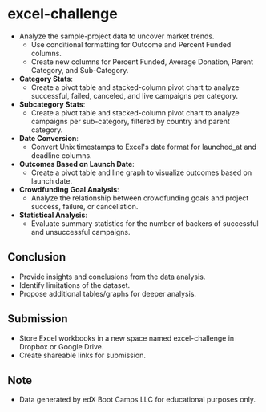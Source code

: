 # excel-challenge   
- Analyze the sample-project data to uncover market trends.
  - Use conditional formatting for Outcome and Percent Funded columns.
  - Create new columns for Percent Funded, Average Donation, Parent Category, and Sub-Category.
- **Category Stats**:
  - Create a pivot table and stacked-column pivot chart to analyze successful, failed, canceled, and live campaigns per category.
- **Subcategory Stats**:
  - Create a pivot table and stacked-column pivot chart to analyze campaigns per sub-category, filtered by country and parent category.
- **Date Conversion**:
  - Convert Unix timestamps to Excel's date format for launched_at and deadline columns.
- **Outcomes Based on Launch Date**:
  - Create a pivot table and line graph to visualize outcomes based on launch date.
- **Crowdfunding Goal Analysis**:
  - Analyze the relationship between crowdfunding goals and project success, failure, or cancellation.
- **Statistical Analysis**:
  - Evaluate summary statistics for the number of backers of successful and unsuccessful campaigns.

## Conclusion
- Provide insights and conclusions from the data analysis.
- Identify limitations of the dataset.
- Propose additional tables/graphs for deeper analysis.

## Submission
- Store Excel workbooks in a new space named excel-challenge in Dropbox or Google Drive.
- Create shareable links for submission.

## Note
- Data generated by edX Boot Camps LLC for educational purposes only.
